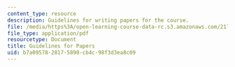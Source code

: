 ```yaml
---
content_type: resource
description: Guidelines for writing papers for the course.
file: /media/https%3A/open-learning-course-data-rc.s3.amazonaws.com/21l-015-introduction-to-media-studies-fall-2005/b7a0957828175890cb4c98f3d3ea8c09_guide_papers.pdf
file_type: application/pdf
resourcetype: Document
title: Guidelines for Papers
uid: b7a09578-2817-5890-cb4c-98f3d3ea8c09
---
```

